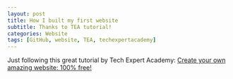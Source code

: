 ```yaml
---
layout: post
title: How I built my first website
subtitle: Thanks to TEA tutorial!
categories: Website
tags: [GitHub, website, TEA, techexpertacademy]
---
```


Just following this great tutorial by Tech Expert Academy: [Create your own amazing website: 100% free!](https://www.youtube.com/watch?v=TRIys0HLJuU)

